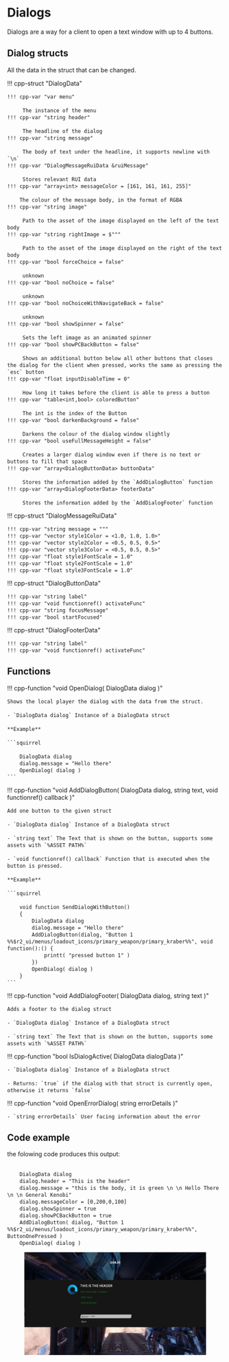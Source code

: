 # Dialogs

Dialogs are a way for a client to open a text window with up to 4 buttons.

## Dialog structs

All the data in the struct that can be changed.

!!! cpp-struct "DialogData"


    !!! cpp-var "var menu"

         The instance of the menu
    !!! cpp-var "string header"

         The headline of the dialog
    !!! cpp-var "string message"

         The body of text under the headline, it supports newline with `\n`
    !!! cpp-var "DialogMessageRuiData &ruiMessage"

         Stores relevant RUI data
    !!! cpp-var "array<int> messageColor = [161, 161, 161, 255]"

        The colour of the message body, in the format of RGBA
    !!! cpp-var "string image"

         Path to the asset of the image displayed on the left of the text body
    !!! cpp-var "string rightImage = $"""

         Path to the asset of the image displayed on the right of the text body
    !!! cpp-var "bool forceChoice = false"

         unknown
    !!! cpp-var "bool noChoice = false"

         unknown
    !!! cpp-var "bool noChoiceWithNavigateBack = false"

         unknown
    !!! cpp-var "bool showSpinner = false"

         Sets the left image as an animated spinner
    !!! cpp-var "bool showPCBackButton = false"

         Shows an additional button below all other buttons that closes the dialog for the client when pressed, works the same as pressing the `esc` button
    !!! cpp-var "float inputDisableTime = 0"

         How long it takes before the client is able to press a button
    !!! cpp-var "table<int,bool> coloredButton"

         The int is the index of the Button
    !!! cpp-var "bool darkenBackground = false"

         Darkens the colour of the dialog window slightly
    !!! cpp-var "bool useFullMessageHeight = false"

         Creates a larger dialog window even if there is no text or buttons to fill that space
    !!! cpp-var "array<DialogButtonData> buttonData"

         Stores the information added by the `AddDialogButton` function
    !!! cpp-var "array<DialogFooterData> footerData"

         Stores the information added by the `AddDialogFooter` function

!!! cpp-struct "DialogMessageRuiData"

    !!! cpp-var "string message = """
    !!! cpp-var "vector style1Color = <1.0, 1.0, 1.0>"
    !!! cpp-var "vector style2Color = <0.5, 0.5, 0.5>"
    !!! cpp-var "vector style3Color = <0.5, 0.5, 0.5>"
    !!! cpp-var "float style1FontScale = 1.0"
    !!! cpp-var "float style2FontScale = 1.0"
    !!! cpp-var "float style3FontScale = 1.0"

!!! cpp-struct "DialogButtonData"

    !!! cpp-var "string label"
    !!! cpp-var "void functionref() activateFunc"
    !!! cpp-var "string focusMessage"
    !!! cpp-var "bool startFocused"

!!! cpp-struct "DialogFooterData"

    !!! cpp-var "string label"
    !!! cpp-var "void functionref() activateFunc"


## Functions

!!! cpp-function "void OpenDialog( DialogData dialog )"

    Shows the local player the dialog with the data from the struct.

    - `DialogData dialog` Instance of a DialogData struct

    **Example**

    ```squirrel

        DialogData dialog
        dialog.message = "Hello there"
        OpenDialog( dialog )
    ```

!!! cpp-function "void AddDialogButton( DialogData dialog, string text, void functionref() callback )"

    Add one button to the given struct

    - `DialogData dialog` Instance of a DialogData struct

    - `string text` The Text that is shown on the button, supports some assets with `%ASSET PATH%`

    - `void functionref() callback` Function that is executed when the button is pressed.

    **Example**

    ```squirrel

        void function SendDialogWithButton()
        {
            DialogData dialog
            dialog.message = "Hello there"
            AddDialogButton(dialog, "Button 1 %%$r2_ui/menus/loadout_icons/primary_weapon/primary_kraber%%", void function():() {
                printt( "pressed button 1" )
            })
            OpenDialog( dialog )
        }
    ```

!!! cpp-function "void AddDialogFooter( DialogData dialog, string text )"

    Adds a footer to the dialog struct

    - `DialogData dialog` Instance of a DialogData struct

    - `string text` The Text that is shown on the button, supports some assets with `%ASSET PATH%`


!!! cpp-function "bool IsDialogActive( DialogData dialogData )"

    - `DialogData dialog` Instance of a DialogData struct

    - Returns: `true` if the dialog with that struct is currently open, otherwise it returns `false`

!!! cpp-function "void OpenErrorDialog( string errorDetails )"

    - `string errorDetails` User facing information about the error
## Code example

the folowing code produces this output:

```squirrel

    DialogData dialog
    dialog.header = "This is the header"
    dialog.message = "this is the body, it is green \n \n Hello There \n \n General Kenobi"
    dialog.messageColor = [0,200,0,100]
    dialog.showSpinner = true
    dialog.showPCBackButton = true
    AddDialogButton( dialog, "Button 1 %%$r2_ui/menus/loadout_icons/primary_weapon/primary_kraber%%", ButtonOnePressed )
    OpenDialog( dialog )
```


<figure class="screenshotalign-center">
<img src="/_static/serverdialog/dialogexample.png" class="screenshot"
alt="/_static/serverdialog/dialogexample.png" />
</figure>
